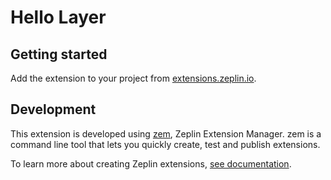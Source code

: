 # Hello Layer

<!--- Sample description --->

## Getting started

Add the extension to your project from [extensions.zeplin.io](https://extensions.zeplin.io).

<!--- Template for output section
## Output

```
sample code snippet
```
-->

<!--- Template for options section
## Options

#### Sample option

Sample option providing sample functionality.

--->

## Development

This extension is developed using [zem](https://github.com/zeplin/zem), Zeplin Extension Manager. zem is a command line tool that lets you quickly create, test and publish extensions.

To learn more about creating Zeplin extensions, [see documentation](https://github.com/zeplin/zeplin-extension-documentation).
